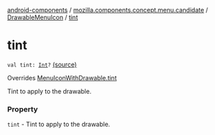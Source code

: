 [android-components](../../index.md) / [mozilla.components.concept.menu.candidate](../index.md) / [DrawableMenuIcon](index.md) / [tint](./tint.md)

# tint

`val tint: `[`Int`](https://kotlinlang.org/api/latest/jvm/stdlib/kotlin/-int/index.html)`?` [(source)](https://github.com/mozilla-mobile/android-components/blob/master/components/concept/menu/src/main/java/mozilla/components/concept/menu/candidate/MenuIcon.kt#L27)

Overrides [MenuIconWithDrawable.tint](../-menu-icon-with-drawable/tint.md)

Tint to apply to the drawable.

### Property

`tint` - Tint to apply to the drawable.